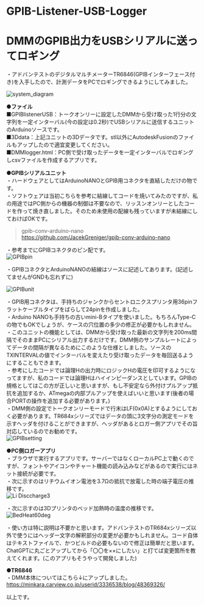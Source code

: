# GPIB-Listener-USB-Logger  
# DMMのGPIB出力をUSBシリアルに送ってロギング  
  
・アドバンテストのデジタルマルチメーターTR6846(GPIBインターフェース付き)を入手したので、計測データをPCでロギングできるようにしてみました。  
  
![system_diagram](https://github.com/user-attachments/assets/c61e526c-b03f-4a65-a4de-52e0ac8bca7f)

  
**●ファイル**  
■GPIBlistenerUSB：トークオンリーに設定したDMMから受け取った1行分の文字列を一定インターバル(今の設定は0.2秒)でUSBシリアルに送信するユニットのArduinoソースです。  
■3Ddata：上記ユニットの3Dデータです。stl以外にAutodeskFusionのファイルもアップしたので適宜変更してください。  
■DMMlogger.html：PC側で受け取ったデータを一定インターバルでロギングしcsvファイルを作成するアプリです。  
  
**●GPIBシリアルユニット**  
・ハードウェアとしてはArduinoNANOとGPIB用コネクタを直結しただけの物です。  
・ソフトウェアは当初こちらを参考に結線してコードを焼いてみたのですが、私の用途ではPC側からの機器の制御は不要なので、リッスンオンリーとしたコードを作って焼き直しました。そのため未使用の配線も残っていますが未結線にしておけばOKです。  
>gpib-conv-arduino-nano  
https://github.com/JacekGreniger/gpib-conv-arduino-nano  

・参考までにGPIBコネクタのピン配です。  
![GPIBpin](https://github.com/user-attachments/assets/c07e5797-d3c2-43d8-928c-c24af66da4ae)

・GPIBコネクタとArduinoNANOの結線はソースに記述してあります。(記述してませんがGNDも忘れずに)  
  

![GPIBunit](https://github.com/user-attachments/assets/732c0782-f8b0-4086-b972-6f68c2644444)


・GPIB用コネクタは、手持ちのジャンクからセントロニクスプリンタ用36pinフラットケーブルタイプをばらして24pinを作成しました。  
・Arduino NANOも手持ちの古いmini-Bタイプを使いました。もちろんType-Cの物でもOKでしょうが、ケースの穴位置の多少の修正が必要かもしれません。  
・このユニットの機能としては、DMMから受け取った最新の文字列を200ms間隔でそのままPCにシリアル出力するだけです。DMM側のサンプルレートによってデータの間隔が異なるためにこのような仕様としました。ソースのTXINTERVALの値でインターバルを変えたり受け取ったデータを毎回送るようにすることもできます。  
・参考にしたコードでは論理Hの出力時にロジックHの電圧を印可するようになってますが、私のコードでは論理Hはハイインピーダンスとしています。GPIBの規格としてはこの方が正しいと思いますが、もし不安定なら外付けプルアップ抵抗を追加するか、ATmegaの内部プルアップを使えばいいと思います(後者の場合PORTの操作を追加する必要があります。)  
・DMM側の設定でトークオンリーモードで行末はLF(0x0A)とするようにしておく必要があります。TR684xシリーズではデータの頭に3文字分の測定モードを示すヘッダを付けることができますが、ヘッダがあるとロガー側アプリでその旨対応しているのでお勧めです。  
![GPIBsetting](https://github.com/user-attachments/assets/17605abb-a7fc-4087-8a0c-9e1f38a2648f)

  
**●PC側ロガーアプリ**  
・ブラウザで実行するアプリです。サーバーではなくローカルPC上で動くのですが、フォントやアイコンやチャート機能の読み込みなどがあるので実行にはネット接続が必要です。  
・次に示すのはリチウムイオン電池を3.7Ωの抵抗で放電した時の端子電圧の推移です。  
![Li Disccharge3](https://github.com/user-attachments/assets/0a7a33dc-4ccc-4745-b544-76d1073ebc3a)

・次に示すのは3Dプリンタのベッド加熱時の温度の推移です。
![BedHeat60deg](https://github.com/user-attachments/assets/9925f59b-d6a1-49f7-b655-861c6443d379)

  
・使い方は特に説明は不要かと思います。アドバンテストのTR684xシリーズ以外で使うにはヘッダー文字の解釈部分の変更が必要かもしれません。コード自体はテキストファイルで、かつビルドの必要もないので修正は簡単だと思います。ChatGPTに丸ごとアップしてから「〇〇を××にしたい」と打てば変更箇所を教えてくれます。(このアプリもそうやって開発しました)   
  
**●TR6846**  
・DMM本体についてはこちら↓にアップしました。  
https://minkara.carview.co.jp/userid/3336538/blog/48369326/

以上です。
